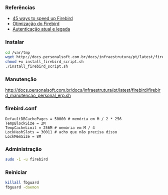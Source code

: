 ### Referências

* [45 ways to speed up Firebird](https://ib-aid.com/en/articles/45-ways-to-speed-up-firebird-database/)
* [Otimização do Firebird](https://ib-aid.com/en/optimized-firebird-configuration/)
* [Autenticação atual e legada](https://github.com/FirebirdSQL/jaybird/wiki/Jaybird-and-Firebird-3)

### Instalar

```bash
cd /var/tmp
wget http://docs.personalsoft.com.br/docs/infraestrutura/pt/latest/firebird/install_firebird_script.sh -O install_firebird_script.sh
chmod +x install_firebird_script.sh
./install_firebird_script.sh
```

### Manutenção

http://docs.personalsoft.com.br/docs/infraestrutura/pt/latest/firebird/firebird_manutencao_personal_erp.sh

### firebird.conf

```
DefaultDBCachePages = 50000 # memória em M / 2 * 256
TempBlockSize = 2M
TempCacheLimit = 256M # memória em M / 4
LockHashSlots = 30011 # acho que não precisa disso
LockMemSize = 8M
```

### Administração

```bash
sudo -i -u firebird
```

### Reiniciar

```bash
killall fbguard
fbguard -daemon
```